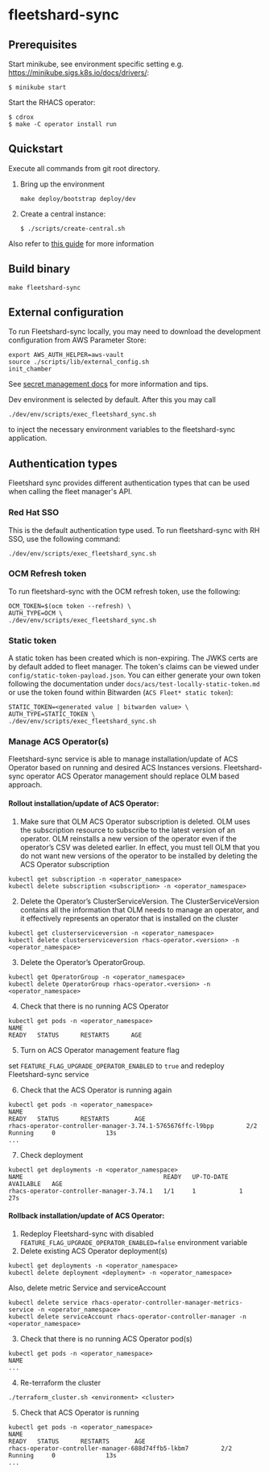 # fleetshard-sync

## Prerequisites

Start minikube, see environment specific setting e.g.  https://minikube.sigs.k8s.io/docs/drivers/:
```
$ minikube start
```

Start the RHACS operator:
```
$ cdrox
$ make -C operator install run
```

## Quickstart

Execute all commands from git root directory.

1. Bring up the environment
   ```shell
   make deploy/bootstrap deploy/dev
   ```
1. Create a central instance:
    ```
    $ ./scripts/create-central.sh
    ```

Also refer to [this guide](../docs/development/setup-test-environment.md) for more information

## Build binary
```shell
make fleetshard-sync
```

## External configuration
To run Fleetshard-sync locally, you may need to download the development configuration from AWS Parameter Store:
```shell
export AWS_AUTH_HELPER=aws-vault
source ./scripts/lib/external_config.sh
init_chamber
```

See [secret management docs](docs/development/secret-management.md) for more information and tips.

Dev environment is selected by default. After this you may call
```shell
./dev/env/scripts/exec_fleetshard_sync.sh
```
to inject the necessary environment variables to the fleetshard-sync application.

## Authentication types

Fleetshard sync provides different authentication types that can be used when calling the fleet manager's API.

### Red Hat SSO

This is the default authentication type used.
To run fleetshard-sync with RH SSO, use the following command:
```shell
./dev/env/scripts/exec_fleetshard_sync.sh
```

### OCM Refresh token

To run fleetshard-sync with the OCM refresh token, use the following:
```shell
OCM_TOKEN=$(ocm token --refresh) \
AUTH_TYPE=OCM \
./dev/env/scripts/exec_fleetshard_sync.sh
```

### Static token

A static token has been created which is non-expiring. The JWKS certs are by default added to fleet manager.
The token's claims can be viewed under `config/static-token-payload.json`.
You can either generate your own token following the documentation under `docs/acs/test-locally-static-token.md` or
use the token found within Bitwarden (`ACS Fleet* static token`):
```
STATIC_TOKEN=<generated value | bitwarden value> \
AUTH_TYPE=STATIC_TOKEN \
./dev/env/scripts/exec_fleetshard_sync.sh
```

### Manage ACS Operator(s)

Fleetshard-sync service is able to manage installation/update
of ACS Operator based on running and desired ACS Instances versions.
Fleetshard-sync operator ACS Operator management should replace OLM based approach.

#### Rollout installation/update of ACS Operator:

1. Make sure that OLM ACS Operator subscription is deleted.
OLM uses the subscription resource to subscribe to the latest version of an operator.
OLM reinstalls a new version of the operator even if the operator’s CSV was deleted earlier.
In effect, you must tell OLM that you do not want new versions of the operator to be installed by deleting the ACS Operator subscription
```
kubectl get subscription -n <operator_namespace>
kubectl delete subscription <subscription> -n <operator_namespace>
```

2. Delete the Operator’s ClusterServiceVersion.
The ClusterServiceVersion contains all the information that OLM needs to manage an operator,
and it effectively represents an operator that is installed on the cluster

```
kubectl get clusterserviceversion -n <operator_namespace>
kubectl delete clusterserviceversion rhacs-operator.<version> -n <operator_namespace>
```

3. Delete the Operator’s OperatorGroup.
```
kubectl get OperatorGroup -n <operator_namespace>
kubectl delete OperatorGroup rhacs-operator.<version> -n <operator_namespace>
```

4. Check that there is no running ACS Operator

```
kubectl get pods -n <operator_namespace>
NAME                                                              READY   STATUS      RESTARTS      AGE
```

5. Turn on ACS Operator management feature flag

set `FEATURE_FLAG_UPGRADE_OPERATOR_ENABLED` to `true` and redeploy Fleetshard-sync service

6. Check that the ACS Operator is running again

```
kubectl get pods -n <operator_namespace>
NAME                                                              READY   STATUS      RESTARTS       AGE
rhacs-operator-controller-manager-3.74.1-5765676ffc-l9bpp         2/2     Running     0              13s
...
```

7. Check deployment

```
kubectl get deployments -n <operator_namespace>
NAME                                       READY   UP-TO-DATE   AVAILABLE   AGE
rhacs-operator-controller-manager-3.74.1   1/1     1            1           27s
```

#### Rollback installation/update of ACS Operator:

1. Redeploy Fleetshard-sync with disabled `FEATURE_FLAG_UPGRADE_OPERATOR_ENABLED=false` environment variable
2. Delete existing ACS Operator deployment(s)

```
kubectl get deployments -n <operator_namespace>
kubectl delete deployment <deployment> -n <operator_namespace>
```

Also, delete metric Service and serviceAccount
```
kubectl delete service rhacs-operator-controller-manager-metrics-service -n <operator_namespace>
kubectl delete serviceAccount rhacs-operator-controller-manager -n <operator_namespace>
```

3. Check that there is no running ACS Operator pod(s)

```
kubectl get pods -n <operator_namespace>
NAME
...
```

4. Re-terraform the cluster
```
./terraform_cluster.sh <environment> <cluster>
```

5. Check that ACS Operator is running

```
kubectl get pods -n <operator_namespace>
NAME                                                              READY   STATUS      RESTARTS       AGE
rhacs-operator-controller-manager-688d74ffb5-lkbm7         2/2     Running     0              13s
...
```
